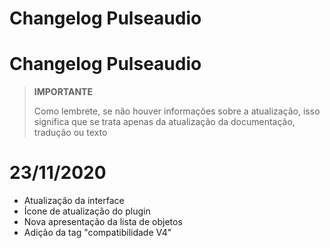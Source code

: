 # Changelog Pulseaudio

# Changelog Pulseaudio

>**IMPORTANTE**
>
>Como lembrete, se não houver informações sobre a atualização, isso significa que se trata apenas da atualização da documentação, tradução ou texto

# 23/11/2020
- Atualização da interface
- Ícone de atualização do plugin
- Nova apresentação da lista de objetos
- Adição da tag "compatibilidade V4"
